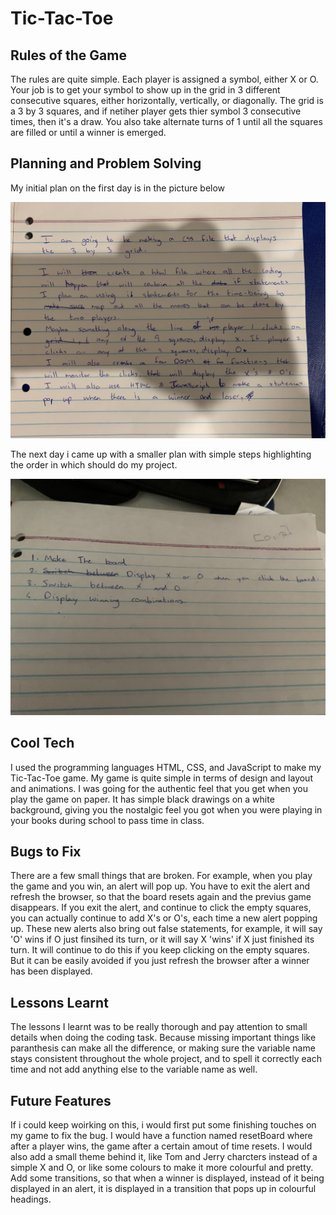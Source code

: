 # Tic-Tac-Toe

## Rules of the Game
The rules are quite simple. Each player is assigned a symbol, either X or O. Your job is to get your symbol to show up in the grid in 3 different consecutive squares, either horizontally, vertically, or diagonally. The grid is a 3 by 3 squares, and if netiher player gets thier symbol 3 consecutive times, then it's a draw. You also take alternate turns of 1 until all the squares are filled or until a winner is emerged.

## Planning and Problem Solving

My initial plan on the first day is in the picture below
	
![First plan](./Plan.jpg)

The next day i came up with a smaller plan with simple steps highlighting the order in which  should do my project.

![Second refined plan](./2nd%20Plan.jpg)

## Cool Tech
I used the programming languages HTML, CSS, and JavaScript to make my Tic-Tac-Toe game. My game is quite simple in terms of design and layout and animations. I was going for the authentic feel that you get when you play the game on paper. It has simple black drawings on a white background, giving you the nostalgic feel you got when you were playing in your books during school to pass time in class.

## Bugs to Fix
There are a few small things that are broken. For example, when you play the game and you win, an alert will pop up. You have to exit the alert and refresh the browser, so that the board resets again and the previus game disappears. If you exit the alert, and continue to click the empty squares, you can actually continue to add X's or O's, each time a new alert popping up. These new alerts also bring out false statements, for example, it will say 'O' wins if O just finsihed its turn, or it will say X 'wins' if X just finished its turn. It will continue to do this if you keep clicking on the empty squares. But it can be easily avoided if you just refresh the browser after a winner has been displayed.

## Lessons Learnt
The lessons I learnt was to be really thorough and pay attention to small details when doing the coding task. Because missing important things like paranthesis can make all the difference, or making sure the variable name stays consistent throughout the whole project, and to spell it correctly each time and not add anything else to the variable name as well.

## Future Features
If i could keep woirking on this, i would first put some finishing touches on my game to fix the bug. I would have a function named resetBoard where after a player wins, the game after a certain amout of time resets.
I would also add a small theme behind it, like Tom and Jerry charcters instead of a simple X and O, or like some colours to make it more colourful and pretty.
Add some transitions, so that when a winner is displayed, instead of it being displayed in an alert, it is displayed in a transition that pops up in colourful headings.